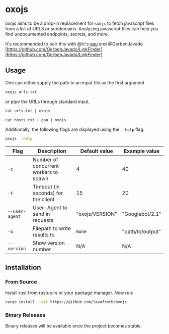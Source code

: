 # oxojs

oxojs aims to be a drop-in replacement for `subjs` to fetch javascript files from a list of URLS or subdomains. Analyzing javascript files can help you find undocumented endpoints, secrets, and more.

It's recommended to pair this with @lc's [gau](https://github.com/lc/gau) and @GerbenJavado [https://github.com/GerbenJavado/LinkFinder](https://github.com/GerbenJavado/LinkFinder)

## Usage

One can either supply the path to an input file as the first argument

```sh
oxojs urls.txt
```

or pipe the URLs through standard input.

```sh
cat urls.txt | oxojs 
```

```sh
cat hosts.txt | gau | oxojs
```

Additionally, the following flags are displayed using the `--help` flag.

```sh
oxojs --help
```

| Flag | Description | Default value | Example value |
|------|-------------|---------------|---------------|
| `-c` | Number of concurrent workers to spawn | 4 | 40
| `-t` | Timeout (in seconds) for the client | 15 | 20
| `--user-agent` | User-Agent to send in requests | "oxojs/VERSION" | "Googlebot/2.1"
| `-o` | Filepath to write results to | `None` | "path/to/output"
| `--version` | Show version number | N/A | N/A


## Installation
### From Source

Install rust from rustup.rs or your package manager. Now run:

```sh
cargo install --git https://github.com/lavafroth/oxojs
```

### Binary Releases
Binary releases will be available once the project becomes stable.
